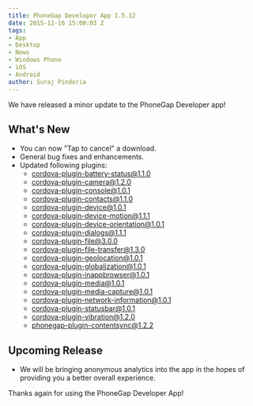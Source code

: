 ```yaml
---
title: PhoneGap Developer App 1.5.12
date: 2015-12-16 15:00:03 Z
tags:
- App
- Desktop
- News
- Windows Phone
- iOS
- Android
author: Suraj Pindoria
---
```


We have released a minor update to the PhoneGap Developer app!

## What's New

- You can now "Tap to cancel" a download.
- General bug fixes and enhancements.
- Updated following plugins:
  - cordova-plugin-battery-status@1.1.0
  - cordova-plugin-camera@1.2.0
  - cordova-plugin-console@1.0.1
  - cordova-plugin-contacts@1.1.0
  - cordova-plugin-device@1.0.1
  - cordova-plugin-device-motion@1.1.1
  - cordova-plugin-device-orientation@1.0.1
  - cordova-plugin-dialogs@1.1.1
  - cordova-plugin-file@3.0.0
  - cordova-plugin-file-transfer@1.3.0
  - cordova-plugin-geolocation@1.0.1
  - cordova-plugin-globalization@1.0.1
  - cordova-plugin-inappbrowser@1.0.1
  - cordova-plugin-media@1.0.1
  - cordova-plugin-media-capture@1.0.1
  - cordova-plugin-network-information@1.0.1
  - cordova-plugin-statusbar@1.0.1
  - cordova-plugin-vibration@1.2.0
  - phonegap-plugin-contentsync@1.2.2

## Upcoming Release

- We will be bringing anonymous analytics into the app in the hopes of providing you a better overall experience.

Thanks again for using the PhoneGap Developer App!
